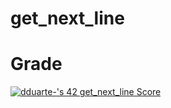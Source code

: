 # get_next_line
# Grade 
<a href="https://github.com/JaeSeoKim/badge42"><img src="https://badge42.vercel.app/api/v2/clhhnbua5001108mbvxboj2i5/project/3088980" alt="dduarte-'s 42 get_next_line Score" /></a>
